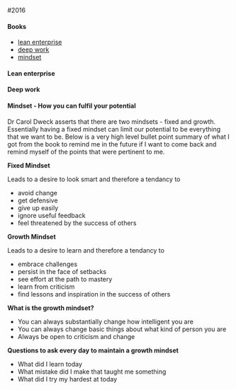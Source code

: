 
#2016

#### Books
- [lean enterprise](#lean-enterprise)
- [deep work](#deep-work)
- [mindset](#mindset-how-you-can-fulfil-your-potential)


#### Lean enterprise

#### Deep work

#### Mindset - How you can fulfil your potential

Dr Carol Dweck asserts that there are two mindsets - fixed and growth.  Essentially having a fixed mindset can limit our potential to be everything that we want to be.  Below is a very high level bullet point summary of what I got from the book to remind me in the future if I want to come back and remind myself of the points that were pertinent to me.

**Fixed Mindset**

Leads to a desire to look smart and therefore a tendancy to
- avoid change
- get defensive
- give up easily
- ignore useful feedback
- feel threatened by the success of others

**Growth Mindset**

Leads to a desire to learn and therefore a tendancy to
- embrace challenges
- persist in the face of setbacks
- see effort at the path to mastery
- learn from criticism
- find lessons and inspiration in the success of others
 
**What is the growth mindset?** 

- You can always substantially change how intelligent you are
- You can always change basic things about what kind of person you are
- Always be open to criticism and change

**Questions to ask every day to maintain a growth mindset**

- What did I learn today
- What mistake did I make that taught me something
- What did I try my hardest at today
 
